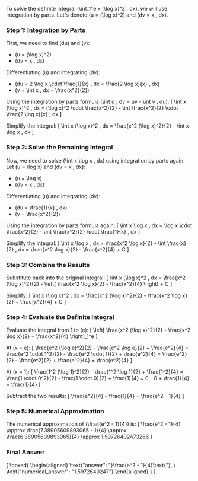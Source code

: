 To solve the definite integral \(\int_1^e x (\log x)^2 \, dx\), we will use integration by parts. Let's denote \(u = (\log x)^2\) and \(dv = x \, dx\).

### Step 1: Integration by Parts
First, we need to find \(du\) and \(v\):
- \(u = (\log x)^2\)
- \(dv = x \, dx\)

Differentiating \(u\) and integrating \(dv\):
- \(du = 2 \log x \cdot \frac{1}{x} \, dx = \frac{2 \log x}{x} \, dx\)
- \(v = \int x \, dx = \frac{x^2}{2}\)

Using the integration by parts formula \(\int u \, dv = uv - \int v \, du\):
\[
\int x (\log x)^2 \, dx = (\log x)^2 \cdot \frac{x^2}{2} - \int \frac{x^2}{2} \cdot \frac{2 \log x}{x} \, dx
\]

Simplify the integral:
\[
\int x (\log x)^2 \, dx = \frac{x^2 (\log x)^2}{2} - \int x \log x \, dx
\]

### Step 2: Solve the Remaining Integral
Now, we need to solve \(\int x \log x \, dx\) using integration by parts again. Let \(u = \log x\) and \(dv = x \, dx\):
- \(u = \log x\)
- \(dv = x \, dx\)

Differentiating \(u\) and integrating \(dv\):
- \(du = \frac{1}{x} \, dx\)
- \(v = \frac{x^2}{2}\)

Using the integration by parts formula again:
\[
\int x \log x \, dx = \log x \cdot \frac{x^2}{2} - \int \frac{x^2}{2} \cdot \frac{1}{x} \, dx
\]

Simplify the integral:
\[
\int x \log x \, dx = \frac{x^2 \log x}{2} - \int \frac{x}{2} \, dx = \frac{x^2 \log x}{2} - \frac{x^2}{4} + C
\]

### Step 3: Combine the Results
Substitute back into the original integral:
\[
\int x (\log x)^2 \, dx = \frac{x^2 (\log x)^2}{2} - \left( \frac{x^2 \log x}{2} - \frac{x^2}{4} \right) + C
\]

Simplify:
\[
\int x (\log x)^2 \, dx = \frac{x^2 (\log x)^2}{2} - \frac{x^2 \log x}{2} + \frac{x^2}{4} + C
\]

### Step 4: Evaluate the Definite Integral
Evaluate the integral from 1 to \(e\):
\[
\left[ \frac{x^2 (\log x)^2}{2} - \frac{x^2 \log x}{2} + \frac{x^2}{4} \right]_1^e
\]

At \(x = e\):
\[
\frac{e^2 (\log e)^2}{2} - \frac{e^2 \log e}{2} + \frac{e^2}{4} = \frac{e^2 \cdot 1^2}{2} - \frac{e^2 \cdot 1}{2} + \frac{e^2}{4} = \frac{e^2}{2} - \frac{e^2}{2} + \frac{e^2}{4} = \frac{e^2}{4}
\]

At \(x = 1\):
\[
\frac{1^2 (\log 1)^2}{2} - \frac{1^2 \log 1}{2} + \frac{1^2}{4} = \frac{1 \cdot 0^2}{2} - \frac{1 \cdot 0}{2} + \frac{1}{4} = 0 - 0 + \frac{1}{4} = \frac{1}{4}
\]

Subtract the two results:
\[
\frac{e^2}{4} - \frac{1}{4} = \frac{e^2 - 1}{4}
\]

### Step 5: Numerical Approximation
The numerical approximation of \(\frac{e^2 - 1}{4}\) is:
\[
\frac{e^2 - 1}{4} \approx \frac{7.38905609893065 - 1}{4} \approx \frac{6.38905609893065}{4} \approx 1.59726402473266
\]

### Final Answer
\[
\boxed{
\begin{aligned}
\text{"answer": "}\frac{e^2 - 1}{4}\text{"}, \\
\text{"numerical_answer": "1.5972640247"}
\end{aligned}
}
\]